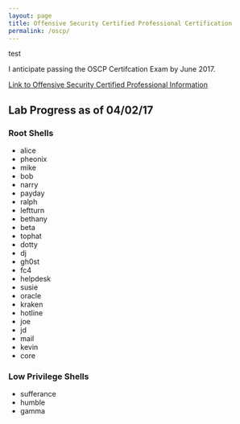 ```yaml
---
layout: page
title: Offensive Security Certified Professional Certification
permalink: /oscp/
---
```


test

I anticipate passing the OSCP Certifcation Exam by June 2017.

[Link to Offensive Security Certified Professional Information](https://www.offensive-security.com/information-security-certifications/oscp-offensive-security-certified-professional/)

## Lab Progress as of 04/02/17
### Root Shells
  * alice
  * pheonix
  * mike
  * bob
  * narry
  * payday
  * ralph
  * leftturn
  * bethany
  * beta
  * tophat
  * dotty
  * dj
  * gh0st
  * fc4
  * helpdesk
  * susie
  * oracle
  * kraken
  * hotline
  * joe
  * jd
  * mail
  * kevin
  * core

### Low Privilege Shells
  * sufferance
  * humble
  * gamma

